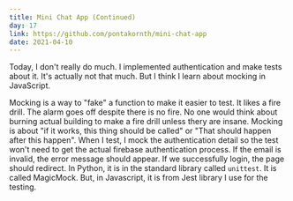 ```yaml
---
title: Mini Chat App (Continued)
day: 17
link: https://github.com/pontakornth/mini-chat-app
date: 2021-04-10
---
```

Today, I don't really do much. I implemented authentication and make tests about it. It's 
actually not that much. But I think I learn about mocking in JavaScript.<!--more-->


Mocking is a way to "fake" a function to make it easier to test. It likes a fire drill.
The alarm goes off despite there is no fire. No one would think about burning actual
building to make a fire drill unless thery are insane. Mocking is about "if it works, this
thing should be called" or "That should happen after this happen". When I test, I mock 
the authentication detail so the test won't need to get the actual firebase authentication
process. If the email is invalid, the error message should appear. If we successfully login,
the page should redirect. In Python, it is in the standard library called <code class="language-python">unittest</code>. It is called MagicMock. But, in Javascript, it is
from Jest library I use for the testing.